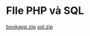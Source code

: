 # FIle PHP và SQL
[bookapp.zip](https://github.com/VietLeQuang/Android_Btl/files/11071129/bookapp.zip)
[sql.zip](https://github.com/VietLeQuang/Android_Btl/files/11071130/sql.zip)
